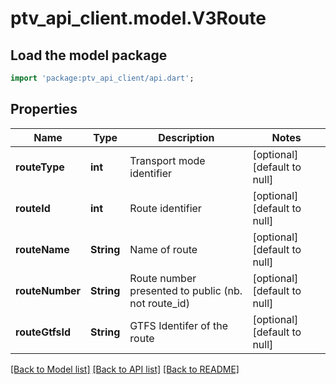 # ptv_api_client.model.V3Route

## Load the model package
```dart
import 'package:ptv_api_client/api.dart';
```

## Properties
Name | Type | Description | Notes
------------ | ------------- | ------------- | -------------
**routeType** | **int** | Transport mode identifier | [optional] [default to null]
**routeId** | **int** | Route identifier | [optional] [default to null]
**routeName** | **String** | Name of route | [optional] [default to null]
**routeNumber** | **String** | Route number presented to public (nb. not route_id) | [optional] [default to null]
**routeGtfsId** | **String** | GTFS Identifer of the route | [optional] [default to null]

[[Back to Model list]](../README.md#documentation-for-models) [[Back to API list]](../README.md#documentation-for-api-endpoints) [[Back to README]](../README.md)



